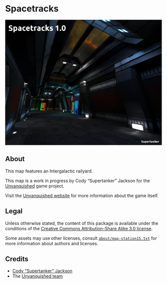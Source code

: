 Spacetracks
===========

![Spacetracks levelshot](meta/spacetracks/spacetracks.jpg)


About
-----

This map features an Intergalactic railyard.

This map is a work in progress by Cody “Supertanker” Jackson for the [Unvanquished](https://unvanquished.net) game project. 

Visit the [Unvanquished website](https://unvanquished.net/) for more information about the game itself.


Legal
-----

Unless otherwise stated, the content of this package is available under the conditions of the [Creative Commons Attribution-Share Alike 3.0 license](https://creativecommons.org/licenses/by-sa/3.0/).

Some assets may use other licenses, consult [`about/map-station15.txt`](about/map-station15.txt) for more information about authors and licenses.


Credits
-------

- [Cody “Supertanker” Jackson](https://jacksontech.net)
- The [Unvanquished team](https://unvanquished.net/?page_id=336)
